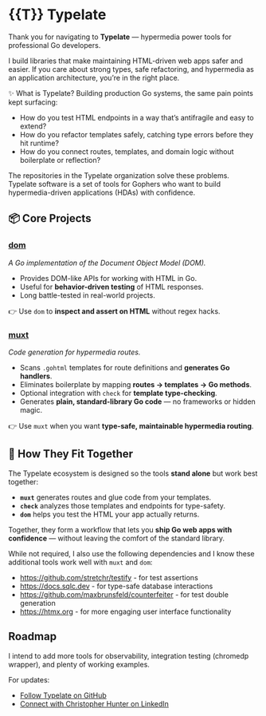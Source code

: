 # {{T}} Typelate

Thank you for navigating to **Typelate** — hypermedia power tools for professional Go developers.

I build libraries that make maintaining HTML-driven web apps safer and easier.
If you care about strong types, safe refactoring, and hypermedia as an application architecture, you’re in the right place.

✨ What is Typelate?
Building production Go systems, the same pain points kept surfacing:

- How do you test HTML endpoints in a way that’s antifragile and easy to extend?
- How do you refactor templates safely, catching type errors before they hit runtime?
- How do you connect routes, templates, and domain logic without boilerplate or reflection?

The repositories in the Typelate organization solve these problems.
Typelate software is a set of tools for Gophers who want to build hypermedia-driven applications (HDAs) with confidence.

## 📦 Core Projects

### [**dom**](https://github.com/typelate/dom)
*A Go implementation of the Document Object Model (DOM).*

- Provides DOM-like APIs for working with HTML in Go.
- Useful for **behavior-driven testing** of HTML responses.
- Long battle-tested in real-world projects.

👉 Use `dom` to **inspect and assert on HTML** without regex hacks.

### [**muxt**](https://github.com/typelate/muxt)
*Code generation for hypermedia routes.*

- Scans `.gohtml` templates for route definitions and **generates Go handlers**.
- Eliminates boilerplate by mapping **routes → templates → Go methods**.
- Optional integration with `check` for **template type-checking**.
- Generates **plain, standard-library Go code** — no frameworks or hidden magic.

👉 Use `muxt` when you want **type-safe, maintainable hypermedia routing**.

## 🔗 How They Fit Together

The Typelate ecosystem is designed so the tools **stand alone** but work best together:

- **`muxt`** generates routes and glue code from your templates.
- **`check`** analyzes those templates and endpoints for type-safety.
- **`dom`** helps you test the HTML your app actually returns.

Together, they form a workflow that lets you **ship Go web apps with confidence** — without leaving the comfort of the standard library.

While not required, I also use the following dependencies and I know these additional tools work well with `muxt` and `dom`:
- https://github.com/stretchr/testify - for test assertions
- https://docs.sqlc.dev - for type-safe database interactions
- https://github.com/maxbrunsfeld/counterfeiter - for test double generation
- https://htmx.org - for more engaging user interface functionality

## Roadmap

I intend to add more tools for observability, integration testing (chromedp wrapper), and plenty of working examples.

For updates:
- [Follow Typelate on GitHub](https://github.com/typelate)
- [Connect with Christopher Hunter on LinkedIn](https://linkedin.com/in/crhntr)
